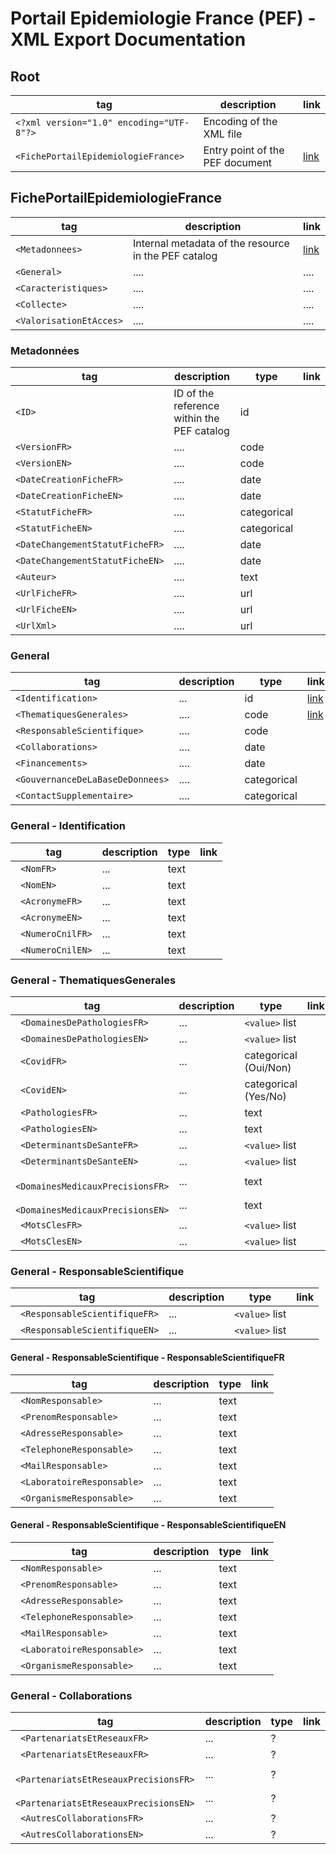 # Portail Epidemiologie France (PEF) - XML Export Documentation


## Root

| tag                                          | description                     | link                                     |
| -------------------------------------------- | ------------------------------- | ---------------------------------------- |
| ```<?xml version="1.0" encoding="UTF-8"?>``` | Encoding of the XML file        |                                          |
| ```<FichePortailEpidemiologieFrance> ```     | Entry point of the PEF document | [link](#FichePortailEpidemiologieFrance) |

## FichePortailEpidemiologieFrance

| tag                         | description                                           | link                 |
| --------------------------- | ----------------------------------------------------- | -------------------- |
| ```<Metadonnees>```         | Internal metadata of the resource in the  PEF catalog | [link](#metadonnees) |
| ```<General>```             | ....                                                  | ....                 |
| ```<Caracteristiques>```    | ....                                                  | ....                 |
| ```<Collecte>```            | ....                                                  | ....                 |
| ```<ValorisationEtAcces>``` | ....                                                  | ....                 |

### Metadonnées 

| tag                                 | description                                | type        | link |
| ----------------------------------- | ------------------------------------------ | ----------- | ---- |
| ```<ID>```                          | ID of the reference within the PEF catalog | id          |      |
| ```<VersionFR>```                   | ....                                       | code        |      |
| ```<VersionEN>```                   | ....                                       | code        |      |
| ```<DateCreationFicheFR>```         | ....                                       | date        |      |
| ```<DateCreationFicheEN>```         | ....                                       | date        |      |
| ```<StatutFicheFR>```               | ....                                       | categorical |      |
| ```<StatutFicheEN>```               | ....                                       | categorical |      |
| ```<DateChangementStatutFicheFR>``` | ....                                       | date        |      |
| ```<DateChangementStatutFicheEN>``` | ....                                       | date        |      |
| ```<Auteur>```                      | ....                                       | text        |      |
| ```<UrlFicheFR>```                  | ....                                       | url         |      |
| ```<UrlFicheEN>```                  | ....                                       | url         |      |
| ```<UrlXml>```                      | ....                                       | url         |      |


### General

| tag                                  | description | type        | link                                 |
| ------------------------------------ | ----------- | ----------- | ------------------------------------ |
| ```<Identification>```               | ...         | id          | [link](#generalidentification)       |
| ```<ThematiquesGenerales>```         | ....        | code        | [link](#generalthematiquesgenerales) |
| ```<ResponsableScientifique>```      | ....        | code        |                                      |
| ```<Collaborations>```               | ....        | date        |                                      |
| ```<Financements>```                 | ....        | date        |                                      |
| ```<GouvernanceDeLaBaseDeDonnees>``` | ....        | categorical |                                      |
| ```<ContactSupplementaire>```        | ....        | categorical |                                      |


### General - Identification
| tag                   | description | type | link |
| --------------------- | ----------- | ---- | ---- |
| ``` <NomFR>```        | ...         | text |      |
| ``` <NomEN>```        | ...         | text |      |
| ``` <AcronymeFR>```   | ...         | text |      |
| ``` <AcronymeEN>```   | ...         | text |      |
| ``` <NumeroCnilFR>``` | ...         | text |      |
| ``` <NumeroCnilEN>``` | ...         | text |      |


### General - ThematiquesGenerales

| tag                                   | description | type                  | link |
| ------------------------------------- | ----------- | --------------------- | ---- |
| ``` <DomainesDePathologiesFR>```      | ...         | ```<value>``` list    |      |
| ``` <DomainesDePathologiesEN>```      | ...         | ```<value>``` list    |      |
| ``` <CovidFR>```                      | ...         | categorical (Oui/Non) |      |
| ``` <CovidEN>```                      | ...         | categorical (Yes/No)  |      |
| ``` <PathologiesFR>```                | ...         | text                  |      |
| ``` <PathologiesEN>```                | ...         | text                  |      |
| ``` <DeterminantsDeSanteFR>```        | ...         | ```<value>``` list    |      |
| ``` <DeterminantsDeSanteEN>```        | ...         | ```<value>``` list    |      |
| ``` <DomainesMedicauxPrecisionsFR>``` | ...         | text                  |      |
| ``` <DomainesMedicauxPrecisionsEN>``` | ...         | text                  |      |
| ``` <MotsClesFR>```                   | ...         | ```<value>``` list    |      |
| ``` <MotsClesEN>```                   | ...         | ```<value>``` list    |      |


### General - ResponsableScientifique

| tag                                | description | type               | link |
| ---------------------------------- | ----------- | ------------------ | ---- |
| ``` <ResponsableScientifiqueFR>``` | ...         | ```<value>``` list |      |
| ``` <ResponsableScientifiqueEN>``` | ...         | ```<value>``` list |      |


#### General - ResponsableScientifique - ResponsableScientifiqueFR

| tag                             | description | type | link |
| ------------------------------- | ----------- | ---- | ---- |
| ``` <NomResponsable>```         | ...         | text |      |
| ``` <PrenomResponsable>```      | ...         | text |      |
| ``` <AdresseResponsable>```     | ...         | text |      |
| ``` <TelephoneResponsable>```   | ...         | text |      |
| ``` <MailResponsable>```        | ...         | text |      |
| ``` <LaboratoireResponsable>``` | ...         | text |      |
| ``` <OrganismeResponsable>```   | ...         | text |      |

#### General - ResponsableScientifique - ResponsableScientifiqueEN

| tag                             | description | type | link |
| ------------------------------- | ----------- | ---- | ---- |
| ``` <NomResponsable>```         | ...         | text |      |
| ``` <PrenomResponsable>```      | ...         | text |      |
| ``` <AdresseResponsable>```     | ...         | text |      |
| ``` <TelephoneResponsable>```   | ...         | text |      |
| ``` <MailResponsable>```        | ...         | text |      |
| ``` <LaboratoireResponsable>``` | ...         | text |      |
| ``` <OrganismeResponsable>```   | ...         | text |      |


### General - Collaborations

| tag                                        | description | type | link |
| ------------------------------------------ | ----------- | ---- | ---- |
| ``` <PartenariatsEtReseauxFR>```           | ...         | ?    |      |
| ``` <PartenariatsEtReseauxFR>```           | ...         | ?    |      |
| ``` <PartenariatsEtReseauxPrecisionsFR>``` | ...         | ?    |      |
| ``` <PartenariatsEtReseauxPrecisionsEN>``` | ...         | ?    |      |
| ``` <AutresCollaborationsFR>```            | ...         | ?    |      |
| ``` <AutresCollaborationsEN>```            | ...         | ?    |      |


